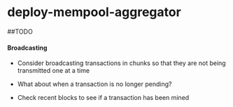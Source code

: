 # deploy-mempool-aggregator



##TODO

#### Broadcasting
- Consider broadcasting transactions in chunks so that they are not being transmitted one at a time


- What about when a transaction is no longer pending?
- Check recent blocks to see if a transaction has been mined

